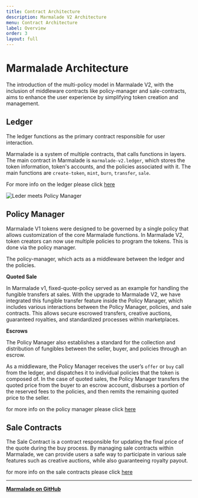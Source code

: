 ```yaml
---
title: Contract Architecture
description: Marmalade V2 Architecture
menu: Contract Architecture
label: Overview
order: 3
layout: full
---
```


# Marmalade Architecture

The introduction of the multi-policy model in Marmalade V2, with the inclusion
of middleware contracts like policy-manager and sale-contracts, aims to enhance
the user experience by simplifying token creation and management.

## Ledger

The ledger functions as the primary contract responsible for user interaction.

Marmalade is a system of multiple contracts, that calls functions in layers. The
main contract in Marmalade is `marmalade-v2.ledger`, which stores the token
information, token's accounts, and the policies associated with it. The main
functions are `create-token`, `mint`, `burn`, `transfer`, `sale`.

For more info on the ledger please click [here](/marmalade/architecture/ledger)

![Leder meets Policy Manager](/assets/marmalade/mint_flow.png)

## Policy Manager

Marmalade V1 tokens were designed to be governed by a single policy that allows
customization of the core Marmalade functions. In Marmalade V2, token creators
can now use multiple policies to program the tokens. This is done via the policy
manager.

The policy-manager, which acts as a middleware between the ledger and the
policies.

**Quoted Sale**

In Marmalade v1, fixed-quote-policy served as an example for handling the
fungible transfers at sales. With the upgrade to Marmalade V2, we have
integrated this fungible transfer feature inside the Policy Manager, which
includes various interactions between the Policy Manager, policies, and sale
contracts. This allows secure escrowed transfers, creative auctions, guaranteed
royalties, and standardized processes within marketplaces.

**Escrows**

The Policy Manager also establishes a standard for the collection and
distribution of fungibles between the seller, buyer, and policies through an
escrow.

As a middleware, the Policy Manager receives the user’s `offer` or `buy` call
from the ledger, and dispatches it to individual policies that the token is
composed of. In the case of quoted sales, the Policy Manager transfers the
quoted price from the buyer to an escrow account, disburses a portion of the
reserved fees to the policies, and then remits the remaining quoted price to the
seller.

for more info on the policy manager please click
[here](/marmalade/architecture/policy-manager)

## Sale Contracts

The Sale Contract is a contract responsible for updating the final price of the
quote during the buy process. By managing sale contracts within Marmalade, we
can provide users a safe way to participate in various sale features such as
creative auctions, while also guaranteeing royalty payout.

for more info on the sale contracts please click
[here](/marmalade/architecture/sale-contracts)

---

**[Marmalade on GitHub](https://github.com/kadena-io/marmalade)**
